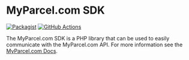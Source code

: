 # MyParcel.com SDK

[![Packagist](https://img.shields.io/packagist/v/myparcelcom/api-sdk.svg)](https://packagist.org/packages/myparcelcom/api-sdk)
[![GitHub Actions](https://github.com/myparcelcom/api-sdk-php/actions/workflows/ci.yml/badge.svg)](https://github.com/myparcelcom/api-sdk-php/actions)

The MyParcel.com SDK is a PHP library that can be used to easily communicate with the MyParcel.com API.
For more information see the [MyParcel.com Docs](https://docs.myparcel.com/php-sdk.html).
